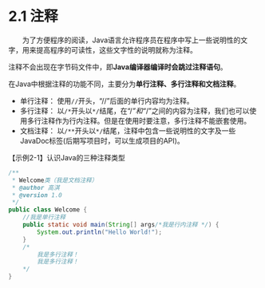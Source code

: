 # 2.1 注释

　　为了方便程序的阅读，Java语言允许程序员在程序中写上一些说明性的文字，用来提高程序的可读性，这些文字性的说明就称为注释。

​	注释不会出现在字节码文件中，即**Java编译器编译时会跳过注释语句**。

​	在Java中根据注释的功能不同，主要分为**单行注释、多行注释和文档注释**。

- 单行注释： 使用`//`开头，“//”后面的单行内容均为注释。
- 多行注释：  以`/*`开头以`*/`结尾，在“/*”和“*/”之间的内容为注释，我们也可以使用多行注释作为行内注释。但是在使用时要注意，多行注释不能嵌套使用。
- 文档注释：  以`/**`开头以`*/`结尾，注释中包含一些说明性的文字及一些JavaDoc标签(后期写项目时，可以生成项目的API)。

【示例2-1】认识Java的三种注释类型

```java
/**
 * Welcome类（我是文档注释）
 * @author 高淇
 * @version 1.0
 */
public class Welcome {
	//我是单行注释
	public static void main(String[] args/*我是行内注释 */) {
		System.out.println("Hello World!");
	}
	/*
		我是多行注释！
		我是多行注释！
	*/
}
```
